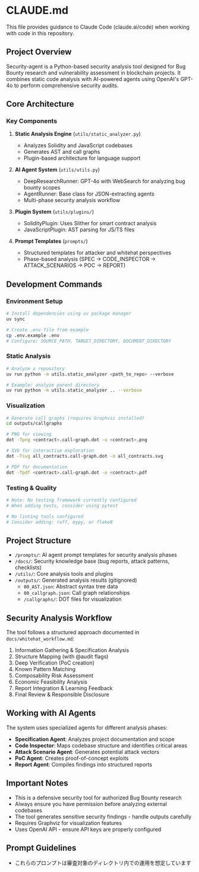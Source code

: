 # CLAUDE.md

This file provides guidance to Claude Code (claude.ai/code) when working with code in this repository.

## Project Overview

Security-agent is a Python-based security analysis tool designed for Bug Bounty research and vulnerability assessment in blockchain projects. It combines static code analysis with AI-powered agents using OpenAI's GPT-4o to perform comprehensive security audits.

## Core Architecture

### Key Components

1. **Static Analysis Engine** (`utils/static_analyzer.py`)
   - Analyzes Solidity and JavaScript codebases
   - Generates AST and call graphs
   - Plugin-based architecture for language support

2. **AI Agent System** (`utils/utils.py`)
   - DeepResearchRunner: GPT-4o with WebSearch for analyzing bug bounty scopes
   - AgentRunner: Base class for JSON-extracting agents
   - Multi-phase security analysis workflow

3. **Plugin System** (`utils/plugins/`)
   - SolidityPlugin: Uses Slither for smart contract analysis
   - JavaScriptPlugin: AST parsing for JS/TS files

4. **Prompt Templates** (`prompts/`)
   - Structured templates for attacker and whitehat perspectives
   - Phase-based analysis (SPEC → CODE_INSPECTOR → ATTACK_SCENARIOS → POC → REPORT)

## Development Commands

### Environment Setup
```bash
# Install dependencies using uv package manager
uv sync

# Create .env file from example
cp .env.example .env
# Configure: SOURCE_PATH, TARGET_DIRECTORY, DOCUMENT_DIRECTORY
```

### Static Analysis
```bash
# Analyze a repository
uv run python -m utils.static_analyzer <path_to_repo> --verbose

# Example: analyze parent directory
uv run python -m utils.static_analyzer .. --verbose
```

### Visualization
```bash
# Generate call graphs (requires Graphviz installed)
cd outputs/callgraphs

# PNG for viewing
dot -Tpng <contract>.call-graph.dot -o <contract>.png

# SVG for interactive exploration
dot -Tsvg all_contracts.call-graph.dot -o all_contracts.svg

# PDF for documentation
dot -Tpdf <contract>.call-graph.dot -o <contract>.pdf
```

### Testing & Quality
```bash
# Note: No testing framework currently configured
# When adding tests, consider using pytest

# No linting tools configured
# Consider adding: ruff, mypy, or flake8
```

## Project Structure

- `/prompts/`: AI agent prompt templates for security analysis phases
- `/docs/`: Security knowledge base (bug reports, attack patterns, checklists)
- `/utils/`: Core analysis tools and plugins
- `/outputs/`: Generated analysis results (gitignored)
  - `00_AST.json`: Abstract syntax tree data
  - `00_callgraph.json`: Call graph relationships
  - `/callgraphs/`: DOT files for visualization

## Security Analysis Workflow

The tool follows a structured approach documented in `docs/whitehat_workflow.md`:

1. Information Gathering & Specification Analysis
2. Structure Mapping (with @audit flags)
3. Deep Verification (PoC creation)
4. Known Pattern Matching
5. Composability Risk Assessment
6. Economic Feasibility Analysis
7. Report Integration & Learning Feedback
8. Final Review & Responsible Disclosure

## Working with AI Agents

The system uses specialized agents for different analysis phases:
- **Specification Agent**: Analyzes project documentation and scope
- **Code Inspector**: Maps codebase structure and identifies critical areas
- **Attack Scenario Agent**: Generates potential attack vectors
- **PoC Agent**: Creates proof-of-concept exploits
- **Report Agent**: Compiles findings into structured reports

## Important Notes

- This is a defensive security tool for authorized Bug Bounty research
- Always ensure you have permission before analyzing external codebases
- The tool generates sensitive security findings - handle outputs carefully
- Requires Graphviz for visualization features
- Uses OpenAI API - ensure API keys are properly configured

## Prompt Guidelines

- これらのプロンプトは審査対象のディレクトリ内での運用を想定しています